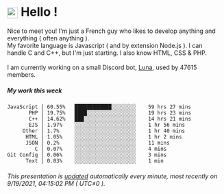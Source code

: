# <img src="https://64.media.tumblr.com/a77fe63f35eafbe14be38765babf1cb2/ec4eb63d77592970-8f/s1280x1920/cb3343c17d8b4e6010ca747520d078d3dba9ac25.gif" style="vertical-align:middle" width="25px"> Hello !
Nice to meet you! I'm just a French guy who likes to develop anything and everything ( often anything ). <br/>My favorite language is Javascript ( and by extension Node.js ). I can handle C and C++, but I'm just starting. I also know HTML, CSS & PHP.<br/><br/>
I am currently working on a small Discord bot, [Luna](https://github.com/Asgarrrr/Luna), used by 47615 members.<br/>
##### My work this week<br/>
```
JavaScript │ 60.55%   ████████████░░░░░░░░    59 hrs 27 mins
       PHP │ 19.75%   ████░░░░░░░░░░░░░░░░    19 hrs 23 mins
       C++ │ 14.62%   ███░░░░░░░░░░░░░░░░░    14 hrs 21 mins
       EJS │ 1.97%    ░░░░░░░░░░░░░░░░░░░░    1 hr 56 mins
     Other │ 1.7%     ░░░░░░░░░░░░░░░░░░░░    1 hr 40 mins
      HTML │ 1.05%    ░░░░░░░░░░░░░░░░░░░░    1 hr 2 mins
      JSON │ 0.2%     ░░░░░░░░░░░░░░░░░░░░    11 mins
         C │ 0.07%    ░░░░░░░░░░░░░░░░░░░░    4 mins
Git Config │ 0.06%    ░░░░░░░░░░░░░░░░░░░░    3 mins
      Text │ 0.03%    ░░░░░░░░░░░░░░░░░░░░    1 min
```
###### This presentation is [updated](https://github.com/Asgarrrr) automatically every minute, most recently on 9/19/2021, 04:15:02 PM ( UTC±0 ).